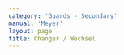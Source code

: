 ```yaml
---
category: 'Guards - Secondary'
manual: 'Meyer'
layout: page
title: Changer / Wechsel
---
```


<link rel="import" href="/bower_components/polymer/polymer.html">
<link rel="import" href="shared-styles.html">

<dom-module id="{{ page.url | split:'/' | last | remove: '.html' }}-element">
  <template>
    <style include="shared-styles">
      :host {
        display: block;

        padding: 10px;
      }
    </style>

    <div class="card">

      <h1>{{ page.title }}</h1>
      <p><blockquote>This guard is executed thus: stand with your right foot forward and hold your weapon with the point or foible extended toward the ground by your side, so that the short edge faces toward your opponent.</blockquote></p>

      <img class="card-image" src="/manuals/meyer/images/guards/wechsel-illustration.jpg">

    </div>
  </template>

  <script>
    Polymer({
      is: '{{ page.url | split:'/' | last | remove: '.html' }}-element',
    });
  </script>
</dom-module>